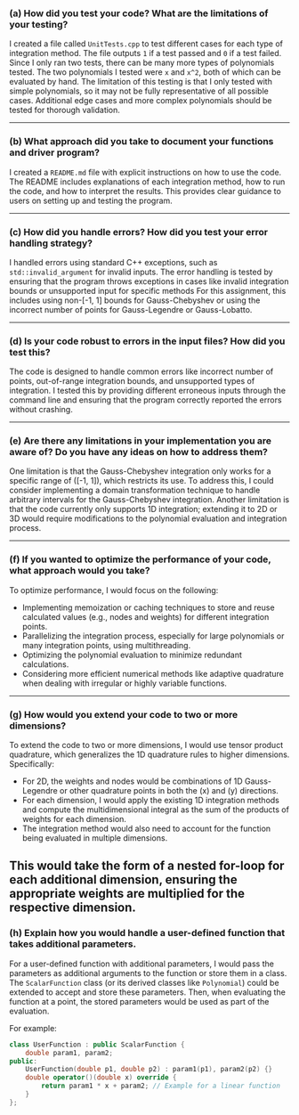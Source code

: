 ### (a) How did you test your code? What are the limitations of your testing?

I created a file called `UnitTests.cpp` to test different cases for each type of integration method. The file outputs `1` if a test passed and `0` if a test failed. Since I only ran two tests, there can be many more types of polynomials tested. The two polynomials I tested were `x` and `x^2`, both of which can be evaluated by hand. The limitation of this testing is that I only tested with simple polynomials, so it may not be fully representative of all possible cases. Additional edge cases and more complex polynomials should be tested for thorough validation.

---

### (b) What approach did you take to document your functions and driver program?

I created a `README.md` file with explicit instructions on how to use the code. The README includes explanations of each integration method, how to run the code, and how to interpret the results. This provides clear guidance to users on setting up and testing the program.

---

### (c) How did you handle errors? How did you test your error handling strategy?

I handled errors using standard C++ exceptions, such as `std::invalid_argument` for invalid inputs. The error handling is tested by ensuring that the program throws exceptions in cases like invalid integration bounds or unsupported input for specific methods For this assignment, this includes using non-[-1, 1] bounds for Gauss-Chebyshev or using the incorrect number of points for Gauss-Legendre or Gauss-Lobatto.

---

### (d) Is your code robust to errors in the input files? How did you test this?

The code is designed to handle common errors like incorrect number of points, out-of-range integration bounds, and unsupported types of integration. I tested this by providing different erroneous inputs through the command line and ensuring that the program correctly reported the errors without crashing. 

---

### (e) Are there any limitations in your implementation you are aware of? Do you have any ideas on how to address them?

One limitation is that the Gauss-Chebyshev integration only works for a specific range of \([-1, 1]\), which restricts its use. To address this, I could consider implementing a domain transformation technique to handle arbitrary intervals for the Gauss-Chebyshev integration. Another limitation is that the code currently only supports 1D integration; extending it to 2D or 3D would require modifications to the polynomial evaluation and integration process. 

---

### (f) If you wanted to optimize the performance of your code, what approach would you take?

To optimize performance, I would focus on the following:
- Implementing memoization or caching techniques to store and reuse calculated values (e.g., nodes and weights) for different integration points.
- Parallelizing the integration process, especially for large polynomials or many integration points, using multithreading.
- Optimizing the polynomial evaluation to minimize redundant calculations.
- Considering more efficient numerical methods like adaptive quadrature when dealing with irregular or highly variable functions.

---

### (g) How would you extend your code to two or more dimensions?

To extend the code to two or more dimensions, I would use tensor product quadrature, which generalizes the 1D quadrature rules to higher dimensions. Specifically:
- For 2D, the weights and nodes would be combinations of 1D Gauss-Legendre or other quadrature points in both the \(x\) and \(y\) directions.
- For each dimension, I would apply the existing 1D integration methods and compute the multidimensional integral as the sum of the products of weights for each dimension.
- The integration method would also need to account for the function being evaluated in multiple dimensions.

This would take the form of a nested for-loop for each additional dimension, ensuring the appropriate weights are multiplied for the respective dimension.
---

### (h) Explain how you would handle a user-defined function that takes additional parameters.

For a user-defined function with additional parameters, I would pass the parameters as additional arguments to the function or store them in a class. The `ScalarFunction` class (or its derived classes like `Polynomial`) could be extended to accept and store these parameters. Then, when evaluating the function at a point, the stored parameters would be used as part of the evaluation.

For example:
```cpp
class UserFunction : public ScalarFunction {
    double param1, param2;
public:
    UserFunction(double p1, double p2) : param1(p1), param2(p2) {}
    double operator()(double x) override {
        return param1 * x + param2; // Example for a linear function
    }
};
